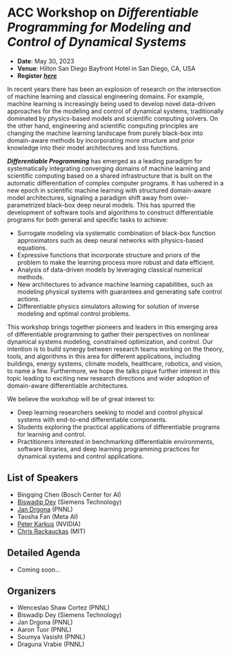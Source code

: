 # ACC Workshop on ***Differentiable Programming for Modeling and Control of Dynamical Systems***
- **Date**: May 30, 2023
- **Venue**: Hilton San Diego Bayfront Hotel in San Diego, CA, USA
- **Register** <a href="https://acc2023.a2c2.org/registration/" target="_blank">***here***</a>

In recent years there has been an explosion of research on the intersection of machine learning and classical engineering domains. For example, machine learning is increasingly being used to develop novel data-driven approaches for the modeling and control of dynamical systems, traditionally dominated by physics-based models and scientific computing solvers. On the other hand, engineering and scientific computing principles are changing the machine learning landscape from purely black-box into domain-aware methods by incorporating more structure and prior knowledge into their model architectures and loss functions. 

***Differentiable Programming*** has emerged as a leading paradigm for systematically integrating converging domains of machine learning and scientific computing based on a shared infrastructure that is built on the automatic differentiation of complex computer programs. It has ushered in a new epoch in scientific machine learning with structured domain-aware model architectures, signaling a paradigm shift away from over-parametrized black-box deep neural models. This has spurred the development of software tools and algorithms to construct differentiable programs for both general and specific tasks to achieve:
- Surrogate modeling via systematic combination of black-box function approximators such as deep neural networks with physics-based equations.
- Expressive functions that incorporate structure and priors of the problem to make the learning process more robust and data efficient.
- Analysis of data-driven models by leveraging classical numerical methods.
- New architectures to advance machine learning capabilities, such as modeling physical systems with guarantees and generating safe control actions.
- Differentiable physics simulators allowing for solution of inverse modeling and optimal control problems. 

This workshop brings together pioneers and leaders in this emerging area of differentiable programming to gather their perspectives on nonlinear dynamical systems modeling, constrained optimization, and control. Our intention is to build synergy between research teams working on the theory, tools, and algorithms in this area for different applications, including buildings, energy systems, climate models, healthcare, robotics, and vision, to name a few. Furthermore, we hope the talks pique further interest in this topic leading to exciting new research directions and wider adoption of domain-aware differentiable architectures.

We believe the workshop will be of great interest to: 
- Deep learning researchers seeking to model and control physical systems with end-to-end differentiable components.
- Students exploring the practical applications of differentiable programs for  learning and control.
- Practitioners interested in benchmarking differentiable environments, software libraries, and deep learning programming practices for dynamical systems and control applications. 

## List of Speakers
- Bingqing Chen (Bosch Center for AI)
- <a href="https://d-biswa.github.io/" target="_blank">Biswadip Dey</a> (Siemens Technology)
- <a href="https://drgona.github.io/" target="_blank">Jan Drgona</a> (PNNL)
- Taosha Fan (Meta AI)
- <a href="http://karkus.tilda.ws/" target="_blank">Peter Karkus</a> (NVIDIA)
- <a href="https://chrisrackauckas.com/" target="_blank">Chris Rackauckas</a> (MIT)

## Detailed Agenda
- Coming soon...

## Organizers
- Wenceslao Shaw Cortez (PNNL)
- Biswadip Dey (Siemens Technology)
- Jan Drgona (PNNL)
- Aaron Tuor (PNNL)
- Soumya Vasisht (PNNL)
- Draguna Vrabie (PNNL)
